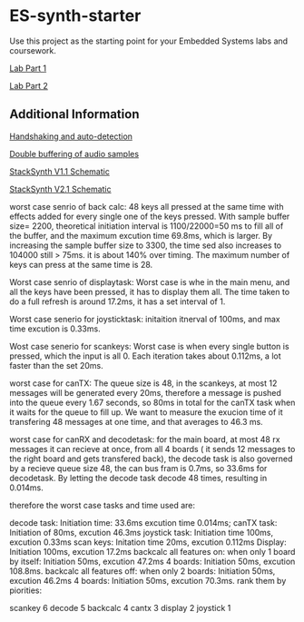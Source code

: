 # ES-synth-starter

  Use this project as the starting point for your Embedded Systems labs and coursework.
  
  [Lab Part 1](doc/LabPart1.md)
  
  [Lab Part 2](doc/LabPart2.md)

## Additional Information

  [Handshaking and auto-detection](doc/handshaking.md)
  
  [Double buffering of audio samples](doc/doubleBuffer.md)

  [StackSynth V1.1 Schematic](doc/StackSynth-v1.pdf)

  [StackSynth V2.1 Schematic](doc/StackSynth-v2.pdf)

worst case senrio of back calc: 48 keys all pressed at the same time with effects added for every single one of the keys pressed. With sample buffer size= 2200, theoretical initiation interval is 1100/22000=50 ms to fill all of the buffer, and the maximum excution time 69.8ms, which is larger. By increasing the sample buffer size to 3300, the time sed also increases to 104000 still > 75ms. it is about 140% over timing. The maximum number of keys can press at the same time is 28.

Worst case senrio of displaytask:
Worst case is whe in the main menu, and all the keys have been pressed, it has to display them all. The time taken to do a full refresh is around 17.2ms, it has a set interval of 1.

Worst case senerio for joysticktask:
initaition itnerval of 100ms, and max time excution is 0.33ms.

Wost case senerio for scankeys:
Worst case is when every single button is pressed, which the input is all 0. 
Each iteration takes about 0.112ms, a lot faster than the set 20ms.

worst case for canTX:
The queue size is 48, in the scankeys, at most 12 messages will be generated every 20ms, therefore a message is pushed into the queue every 1.67 seconds, so 80ms in total for the canTX task when it waits for the queue to fill up. We want to measure the exucion time of it transfering 48 messages at one time, and that averages to 46.3 ms.


worst case for canRX and decodetask:
for the main board, at most 48 rx messages it can recieve at once, from all 4 boards ( it sends 12 messages to the right board and gets transfered back), the decode task is also governed by a recieve queue size 48, the can bus fram is 0.7ms, so 33.6ms for decodetask. By letting the decode task decode 48 times, resulting in 0.014ms.

therefore the worst case tasks and time used are:

decode task: Initiation time: 33.6ms excution time 0.014ms;
canTX task: Initiation of 80ms, excution 46.3ms
joystick task: Initiation time 100ms, excution 0.33ms
scan keys: Initation time 20ms, excution 0.112ms
Display: Initiation 100ms, excution 17.2ms
backcalc all features on: when only 1 board by itself: Initiation 50ms, excution 47.2ms
                          4 boards: Initiation 50ms, excution 108.8ms. 
backcalc all features off: when only 2 boards: Initiation 50ms, excution 46.2ms
                          4 boards: Initiation 50ms, excution 70.3ms. 
rank them by piorities:

scankey 6 decode 5 backcalc 4 cantx 3 display 2 joystick 1